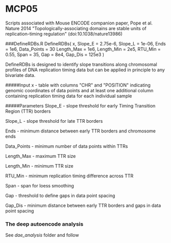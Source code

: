 MCP05
=====
Scripts associated with Mouse ENCODE companion paper, Pope et al. Nature 2014 "Topologically-associating domains are stable units of replication-timing regulation" (doi:10.1038/nature13986)

###DefineRDBs.R
    DefineRDBs( x, Slope_E = 2.75e-6, Slope_L = 1e-06, Ends = 1e6, Data_Points = 30
                Length_Max = 1e6, Length_Min = 2e5, RTU_Min = 0.55, Span = 35,
                Gap = 8e4, Gap_Dis = 125e3 )

DefineRDBs is designed to identify slope transitions along chromosomal profiles of DNA replication timing data but can be applied in principle to any bivariate data.

#####Input
x  -  table with columns "CHR" and "POSITION" indicating genomic coordinates of data points and at least one additional column containing replication timing data for each individual sample

#####Parameters
Slope_E  -  slope threshold for early Timing Transition Region (TTR) borders

Slope_L  -  slope threshold for late TTR borders

Ends  -  minimum distance between early TTR borders and chromosome ends

Data_Points  -  minimum number of data points within TTRs

Length_Max  -  maximum TTR size

Length_Min  -  minimum TTR size

RTU_Min  -  minimum replication timing difference across TTR

Span  -  span for loess smoothing

Gap  -  threshold to define gaps in data point spacing

Gap_Dis  -  minimum distance between early TTR borders and gaps in data point spacing

### The deep autoencode analysis
See *dae_analysis* folder and follow
